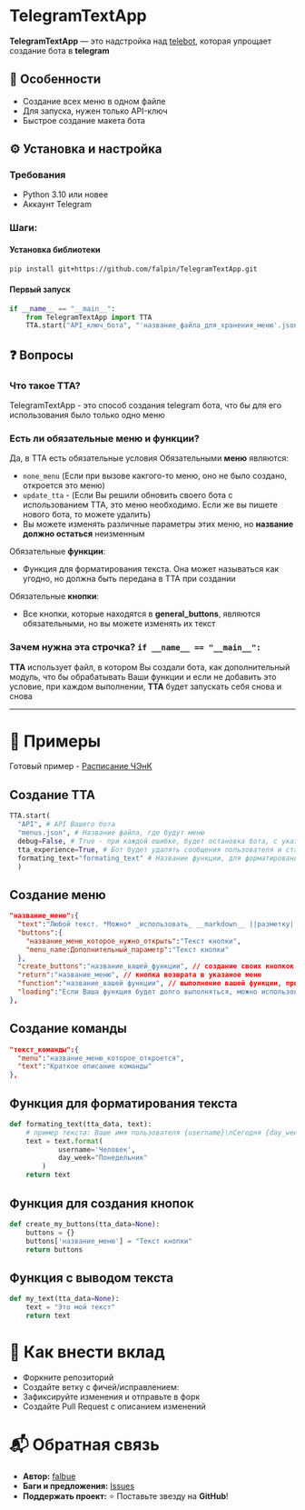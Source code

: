 # TelegramTextApp
**TelegramTextApp** — это надстройка над [telebot](https://github.com/eternnoir/pyTelegramBotAPI), которая упрощает создание бота в **telegram**

## 🌟 Особенности
- Создание всех меню в одном файле
- Для запуска, нужен только API-ключ
- Быстрое создание макета бота

## ⚙️ Установка и настройка

### Требования
- Python 3.10 или новее
- Аккаунт Telegram

### Шаги:
#### Установка библиотеки
```bash
pip install git+https://github.com/falpin/TelegramTextApp.git
```
#### Первый запуск
```python
if __name__ == "__main__":
    from TelegramTextApp import TTA
    TTA.start("API_ключ_бота", "'название_файла_для_хранения_меню'.json")
```

## ❓ Вопросы
### Что такое TTA?
TelegramTextApp - это способ создания telegram бота, что бы для его использования было только одно меню
### Есть ли обязательные меню и функции?
Да, в TTA есть обязательные условия 
Обязательными **меню** являются: 
- `none_menu` (Если при вызове какгого-то меню, оно не было создано, откроется это меню)
- `update_tta` - (Если Вы решили обновить своего бота с использованием TTA, это меню необходимо. Если же вы пишете нового бота, то можете удалить)
- Вы можете изменять различные параметры этих меню, но **название должно остаться** неизменным

Обязательные **функции**:
- Функция для форматирования текста. Она может называться как угодно, но должна быть передана в TTA при создании

Обязательные **кнопки**:
- Все кнопки, которые находятся в **general_buttons**, являются обязательными, но вы можете изменять их текст

### Зачем нужна эта строчка? `if __name__ == "__main__":`
**TTA** использует файл, в котором Вы создали бота, как дополнительный модуль, что бы обрабатывать Ваши функции и если не добавить это условие, при каждом выполнении, **TTA** будет запускать себя снова и снова 

--- 

# 📝 Примеры
Готовый пример - [Расписание ЧЭнК](https://github.com/falpin/timetable-bot)
## Создание TTA
```python
TTA.start(
  "API", # API Вашего бота
  "menus.json", # Название файла, где будут меню 
  debug=False, # True - при каждой ошибке, будет остановка бота, с указанием где ошибка     False(По умолчанию) - Быстрый перезапус при ошибке
  tta_experience=True, # Бот будет удалять сообщения пользователя и старые меню бота, для поддеркжки TTA
  formating_text="formating_text" # Название функции, для форматирования текста. Если не указать, текст форматироваться не будет
  )
```

## Создание меню
```json
"название_меню":{
  "text":"Любой текст. *Можно* _использовать_ __markdown__ ||разметку|| [telegram](telegram.com)",
  "buttons":{
    "название_меню_которое_нужно_открыть":"Текст кнопки",
    "menu_name:Дополнительный_параметр":"Текст кнопки"
  },
  "create_buttons":"название_вашей_функции", // создание своих кнопкок (не рекомендуется использовать с button) 
  "return":"название_меню", // кнопка возврата в указаное меню
  "function":"название_вашей функции", // выполнение вашей функции, при открытии меню (если text остутсвует, Вы обязаны его вернуть из этой функции) 
  "loading":"Если Ваша функция будет долго выполняться, можно использовать эту заглушку"
},
```

## Создание команды
```json
"текст_команды":{
  "menu":"название_меню_которое_откроется",
  "text":"Краткое описание команды"
},
```

## Функция для форматирования текста
```python
def formating_text(tta_data, text):
    # пример текста: Ваше имя пользователя {username}\nСегодня {day_week}
    text = text.format(
            username='Человек',
            day_week="Понедельник"
        )
    return text
```

## Функция для создания кнопок
```python
def create_my_buttons(tta_data=None):
    buttons = {}
    buttons['название_меню'] = "Текст кнопки"
    return buttons
```

## Функция с выводом текста
```python
def my_text(tta_data=None):
    text = "Это мой текст"
    return text
```

# 🤝 Как внести вклад
- Форкните репозиторий
- Создайте ветку с фичей/исправлением:
- Зафиксируйте изменения и отправьте в форк
- Создайте Pull Request с описанием изменений

# 📬 Обратная связь
- **Автор:** [falbue](https://github.com/falbue)
- **Баги и предложения:** [Issues](https://github.com/falpin/TelegramTextApp/issues)
- **Поддержать проект:** ⭐️ Поставьте звезду на **GitHub**!
